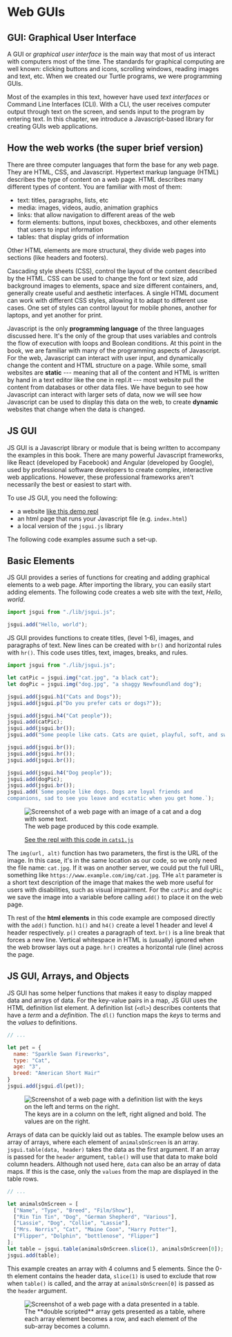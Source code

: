 Web GUIs
========

GUI: Graphical User Interface
-----------------------------

A GUI or _graphical user interface_ is the main way that most of us
interact with computers most of the time. The standards for graphical
computing are well known: clicking buttons and icons, scrolling windows,
reading images and text, etc. When we created our Turtle programs, we
were programming GUIs.

Most of the examples in this text, however have used _text interfaces_
or Command Line Interfaces (CLI). With a CLI, the user receives computer
output through text on the screen, and sends input to the program by
entering text. In this chapter, we introduce a Javascript-based library
for creating GUIs web applications.

How the web works (the super brief version)
-------------------------------------------

There are three computer languages that form the base for any web page.
They are HTML, CSS, and Javascript. Hypertext markup language (HTML)
describes the type of content on a web page. HTML describes many different types of content. You are familiar with most of them:
- text: titles, paragraphs, lists, etc
- media: images, videos, audio, animation graphics
- links: that allow navigation to different areas of the web
- form elements: buttons, input boxes, checkboxes, and other elements that users to input information
- tables: that display grids of information

Other HTML elements are more structural, they divide web pages into sections (like headers and footers).

Cascading style sheets (CSS), control the layout of the content described by the
HTML. CSS can be used to change the font or text size, add background images to
elements, space and size different containers, and, generally create useful and
aesthetic interfaces. A single HTML document can work with different CSS styles,
allowing it to adapt to different use cases. One set of styles can control
layout for mobile phones, another for laptops, and yet another for print.

Javascript is the only **programming language** of the three languages discussed
here. It's the only of the group that uses variables and controls the flow of
execution with loops and Boolean conditions. At this point in the book, we are
familiar with many of the programming aspects of Javascript. For the web,
Javascript can interact with user input, and dynamically change the content and
HTML structure on a page. While some, small websites are **static** --- meaning
that all of the content and HTML is written by hand in a text editor like the
one in repl.it --- most website pull the content from databases or other data
files. We have begun to see how Javascript can interact with larger sets of
data, now we will see how Javascript can be used to display this data on the
web, to create **dynamic** websites that change when the data is changed.

JS GUI
------

JS GUI is a Javascript library or module that is being written to accompany
the examples in this book. There are many powerful Javascript frameworks,
like React (developed by Facebook) and Angular (developed by Google), used
by professional software developers to create complex, interactive web
applications. However, these professional frameworks aren't necessarily
the best or easiest to start with.

To use JS GUI, you need the following:

- a website [like this demo repl](https://repl.it/@mcuringa/JSGuiDemo)
- an html page that runs your Javascript file (e.g. `index.html`)
- a local version of the `jsgui.js` library

The following code examples assume such a set-up.

Basic Elements
--------------

JS GUI provides a series of functions for creating and adding
graphical elements to a web page. After importing the library,
you can easily start adding elements. The following code creates
a web site with the text, _Hello, world_.

```javascript
import jsgui from "./lib/jsgui.js";

jsgui.add("Hello, world");
```

JS GUI provides functions to create titles, (level 1-6), images,
and paragraphs of text. New lines can be created with `br()` and
horizontal rules with `hr()`. This code uses titles, text, images,
breaks, and rules.

```javascript
import jsgui from "./lib/jsgui.js";

let catPic = jsgui.img("cat.jpg", "a black cat");
let dogPic = jsgui.img("dog.jpg", "a shaggy Newfoundland dog");

jsgui.add(jsgui.h1("Cats and Dogs"));
jsgui.add(jsgui.p("Do you prefer cats or dogs?"));

jsgui.add(jsgui.h4("Cat people"));
jsgui.add(catPic);
jsgui.add(jsgui.br());
jsgui.add("Some people like cats. Cats are quiet, playful, soft, and sweet.");

jsgui.add(jsgui.br());
jsgui.add(jsgui.hr());
jsgui.add(jsgui.br());

jsgui.add(jsgui.h4("Dog people"));
jsgui.add(dogPic);
jsgui.add(jsgui.br());
jsgui.add(`Some people like dogs. Dogs are loyal friends and
companions, sad to see you leave and ecstatic when you get home.`);

```

<figure class="figure border">
<img src="figs/cats1.png" class="figure-img img-fluid" alt="Screenshot of a web page with an image of a cat and a dog with some text.">
<figcaption class="figure-caption">
The web page produced by this code example.

[See the repl with this code in `cats1.js`](https://repl.it/@mcuringa/JSGuiDemo)
</figcaption>
</figure>

The `img(url, alt)` function has two parameters, the first is the URL of the
image. In this case, it's in the same location as our code, so we only need the
file name: `cat.jpg`. If it was on another server, we could put the full URL,
something like `https://www.example.com/img/cat.jpg`. THe `alt` parameter is a
short text description of the image that makes the web more useful for users
with disabilities, such as visual impairment. For the `catPic` and `dogPic` we
save the image into a variable before calling `add()` to place it on the
web page.

Th rest of the **html elements** in this code example are composed directly with
the `add()` function. `h1()` and `h4()` create a level 1 header and level 4
header respectively. `p()` creates a paragraph of text. `br()` is a line break
that forces a new line. Vertical whitespace in HTML is (usually) ignored when
the web browser lays out a page. `hr()` creates a horizontal rule (line) across
the page.

JS GUI, Arrays, and Objects
---------------------------

JS GUI has some helper functions that makes it easy to display
mapped data and arrays of data. For the key-value pairs in a
map, JS GUI uses the HTML definition list element. A definition
list (`<dl>`) describes contents that have a _term_ and a _definition_.
The `dl()` function maps the _keys_ to terms and the _values_ to definitions.

```javascript
// ...

let pet = {
  name: "Sparkle Swan Fireworks",
  type: "Cat",
  age: "3",
  breed: "American Short Hair"
}
jsgui.add(jsgui.dl(pet));

```

<figure class="figure border">
<img src="figs/jsgui-dl.png" class="figure-img img-fluid" alt="Screenshot of a web page with a definition list with the keys on the left and terms on the right.">
<figcaption class="figure-caption">
The keys are in a column on the left, right aligned and bold. The values are
on the right.
</figcaption>
</figure>

Arrays of data can be quickly laid out as tables. The example below uses
an array of arrays, where each element of `animalsOnScreen` is an array.
`jsgui.table(data, header)` takes the data as the first argument. If
an array is passed for the `header` argument, `table()` will use
that data to make bold column headers. Although not used here,
`data` can also be an array of data maps. If this is the case, only
the `values` from the map are displayed in the table rows.

```javascript
// ...

let animalsOnScreen = [
  ["Name", "Type", "Breed", "Film/Show"],
  ["Rin Tin Tin", "Dog", "German Shepherd", "Various"],
  ["Lassie", "Dog", "Collie", "Lassie"],
  ["Mrs. Norris", "Cat", "Maine Coon", "Harry Potter"],
  ["Flipper", "Dolphin", "bottlenose", "Flipper"]
];
let table = jsgui.table(animalsOnScreen.slice(1), animalsOnScreen[0]);
jsgui.add(table);

```

This example creates an array with 4 columns and 5 elements. Since the
0-th element contains the header data, `slice(1)` is used to exclude
that row when `table()` is called, and the array at `animalsOnScreen[0]`
is passed as the `header` argument.

<figure class="figure border">
<img src="figs/jsgui-table.png" class="figure-img img-fluid" alt="Screenshot of a web page with a data presented in a table.">
<figcaption class="figure-caption">
The **double scripted** array gets presented as a table, where each array
element becomes a row, and each element of the sub-array becomes a column.
</figcaption>
</figure>

